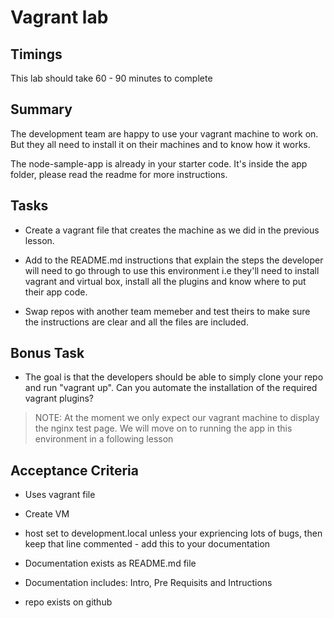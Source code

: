 # Vagrant lab

## Timings

This lab should take 60 - 90 minutes to complete

## Summary

The development team are happy to use your vagrant machine to work on. But they all need to install it on their machines and to know how it works.


The node-sample-app is already in your starter code. It's inside the app folder, please read the readme for more instructions.

## Tasks

* Create a vagrant file that creates the machine as we did in the previous lesson.

* Add to the README.md instructions that explain the steps the developer will need to go through to use this environment i.e they'll need to install vagrant and virtual box, install all the plugins and know where to put their app code.

* Swap repos with another team memeber and test theirs to make sure the instructions are clear and all the files are included.

## Bonus Task

* The goal is that the developers should be able to simply clone your repo and run "vagrant up". Can you automate the installation of the required vagrant plugins?

> NOTE: At the moment we only expect our vagrant machine to display the nginx test page. We will move on to running the app in this environment in a following lesson

## Acceptance Criteria

* Uses vagrant file
* Create VM
* host set to development.local unless your expriencing lots of bugs, then keep that line commented - add this to your documentation 

* Documentation exists as README.md file
* Documentation includes: Intro, Pre Requisits  and Intructions

* repo exists on github
